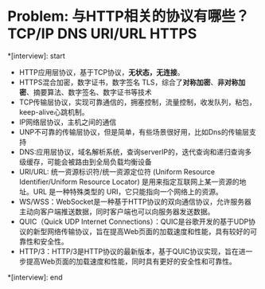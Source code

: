# Problem: 与HTTP相关的协议有哪些？TCP/IP DNS URI/URL HTTPS

*[interview]: start

- HTTP应用层协议，基于TCP协议，**无状态，无连接**。
- HTTPS混合加密，数字证书，数字签名 TLS，综合了**对称加密**、**非对称加密**、摘要算法、数字签名、数字证书等技术
- TCP传输层协议，实现可靠通信的，拥塞控制，流量控制，收发队列，粘包，keep-alive心跳机制。
- IP网络层协议，主机之间的通信
- UNP不可靠的传输层协议，但是简单，有些场景很好用，比如Dns的传输层支持
- DNS:应用层协议，域名解析系统，查询serverIP的，迭代查询和递归查询多级缓存，可能会被路由到全局负载均衡设备
- URI/URL: 统一资源标识符/统一资源定位符 (Uniform Resource Identifier/Uniform Resource Locator) 是用来指定互联网上某一资源的地址。URL 是一种特殊类型的 URI，它只能指向一个网络上的资源。
- WS/WSS：WebSocket是一种基于HTTP协议的双向通信协议，允许服务器主动向客户端推送数据，同时客户端也可以向服务器发送数据。
- QUIC（Quick UDP Internet Connections）：QUIC是谷歌开发的基于UDP协议的新型网络传输协议，旨在提高Web页面的加载速度和性能，具有较好的可靠性和安全性。
- HTTP/3：HTTP/3是HTTP协议的最新版本，基于QUIC协议实现，旨在进一步提高Web页面的加载速度和性能，同时具有更好的安全性和可靠性。


*[interview]: end
